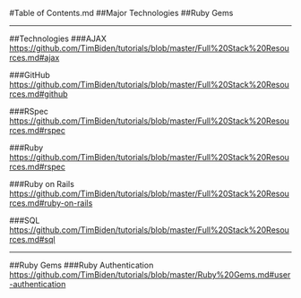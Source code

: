 #Table of Contents.md
##Major Technologies
##Ruby Gems

-----

##Technologies
###AJAX
https://github.com/TimBiden/tutorials/blob/master/Full%20Stack%20Resources.md#ajax

###GitHub
https://github.com/TimBiden/tutorials/blob/master/Full%20Stack%20Resources.md#github

###RSpec
https://github.com/TimBiden/tutorials/blob/master/Full%20Stack%20Resources.md#rspec

###Ruby
https://github.com/TimBiden/tutorials/blob/master/Full%20Stack%20Resources.md#rspec

###Ruby on Rails
https://github.com/TimBiden/tutorials/blob/master/Full%20Stack%20Resources.md#ruby-on-rails

###SQL
https://github.com/TimBiden/tutorials/blob/master/Full%20Stack%20Resources.md#sql

-----

##Ruby Gems
###Ruby Authentication
https://github.com/TimBiden/tutorials/blob/master/Ruby%20Gems.md#user-authentication
